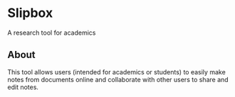 # Slipbox
A research tool for academics


## About

This tool allows users (intended for academics or students) to easily make notes from documents online and collaborate with other users to share and edit notes.
